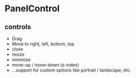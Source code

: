 # PanelControl

## controls

- Drag
- Move to right, left, bottom, top
- close
- resize
- minimize
- move-up / move-down (z-index)
- ...support for custom options like portrait / landscape, etc.
